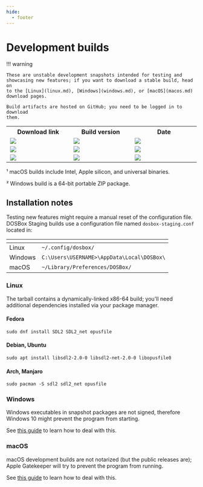 ```yaml
---
hide:
  - footer
---
```


# Development builds

<style>
span.error {
  font-weight: bold;
  font-size: 95%;
  color: red;
}
</style>

<script>

// For local testing only: uncomment and replace API_TOKEN with a valid GitHub
// API token. This is to bypass the low hourly rate limits for unauthenticated
// API access during testing (only 60 requests per hour).
//
// !!! IMPORTANT -- *NEVER* check in your API token into the repo !!!
//
let headers = {
//  "Authorization": "bearer API_TOKEN"
}

function get_build_link_tr_el(os_name) {
  return document.getElementById(os_name + "-build-link")
}
function get_build_version_el(os_name) {
  return document.getElementById(os_name + "-build-version")
}
function get_build_date_el(os_name) {
  return document.getElementById(os_name + "-build-date")
}

function set_build_version(gh_api_artifacts, os_name) {
  fetch(gh_api_artifacts, { method: "GET", headers: headers })
    .then(response => {
      if (response.status !== 200) {
        return
      }

      response.json().then(data => {
        // Extract version and Git hash from the artifact name.
        // Examples of valid artifact names:
        //
        //   dosbox-staging-linux-x86_64-0.82.0-alpha-7342e
        //   dosbox-staging-macOS-universal-0.82.0-alpha-7342e
        //   dosbox-staging-windows-x64-0.82.0-alpha-7342e
        //
        let platform_re = "[\\w-]*"
        let version_re  = "(\\d+\.\\d+\.\\d+)"
        let hash_re     = "([\\w-\.]+)"

        let re = `dosbox-staging-${platform_re}-${version_re}-${hash_re}`
        let release = data.artifacts.find(a => a.name.match(re))

        if (release === undefined) {
          return
        }

        let match = release.name.match(re)
        let version = match[1]
        let hash    = match[2]

        get_build_version_el(os_name).textContent = `${version}-${hash}`
      })
    })
    .catch(err => {
      console.log("Fetch error", err)
    })
}

function handle_error(msg1, msg2, msg3, os_name) {
  console.log(get_build_link_tr_el(os_name));
  get_build_link_tr_el(os_name).innerHTML = '<span class="error">' + msg1 + '</span>'
  get_build_version_el(os_name).innerHTML = '<span class="error">' + msg2 + '</span>'
  get_build_date_el(os_name).innerHTML    = '<span class="error">' + msg3 + '</span>'
}

// Fetch build status using GitHub API and update HTML
function set_ci_status(workflow_file, os_name, description) {

  // GitHub has strict rate limits for anonymous users: 60 requests per hour.
  // We are requesting only one page, with a limit of 1, with the filter query
  // params.
  let page = 1
  let per_page = 1
  let gh_api_url = "https://api.github.com/repos/dosbox-staging/dosbox-staging/"

  let filter_branch = "main"
  let filter_event  = "push"
  let filter_status = "success"

  const queryParams = new URLSearchParams()
  queryParams.set("page",     page)
  queryParams.set("per_page", per_page)
  queryParams.set("branch",   filter_branch)
  queryParams.set("event",    filter_event)
  queryParams.set("status",   filter_status)

  let gh_api_workflows = gh_api_url + "actions/workflows/" + workflow_file +
                         "/runs?" + queryParams.toString()

  fetch(gh_api_workflows, { method: "GET", headers: headers })
    .then(response => {
      // Handle HTTP error
      if (response.status !== 200) {
        console.warn("Looks like there was a problem." +
                     "Status Code: " + response.status)

        handle_error('Error accessing GitHub API',
                     'Please try again later',
                     'Status: ' + response.status, os_name)
        return
      }

      response.json().then(data => {
        // console.log(data.workflow_runs)
        const status = data.workflow_runs.length && data.workflow_runs[0]

        // If result not found, query the next page
        if (status == undefined) {
            const error_message = `No builds found for ${workflow_file}`
            console.warn(error_message)
            handle_error(error_message, os_name)
            return
        }

        // Update HTML elements
        let build_link = document.createElement("a")
        build_link.textContent = description
        build_link.setAttribute("href", status.html_url)

        let build_link_tr_el = get_build_link_tr_el(os_name)
        build_link_tr_el.innerHTML = ""
        build_link_tr_el.appendChild(build_link)

        let build_date = new Date(status.updated_at)
        get_build_date_el(os_name).textContent = build_date.toUTCString()

        set_build_version(status.artifacts_url, os_name)
      })
    })
    .catch(err => {
      console.warn("Fetch error", err)
    })
}

document.addEventListener("DOMContentLoaded", () => {
  set_ci_status("linux.yml",        "linux",   "Linux")
  set_ci_status("macos.yml",        "macos",   "macOS ¹")
  set_ci_status("windows-msvc.yml", "windows", "Windows ²")
})

</script>


!!! warning

    These are unstable development snapshots intended for testing and
    showcasing new features; if you want to download a stable build, head on
    to the [Linux](linux.md), [Windows](windows.md), or [macOS](macos.md)
    download pages.

    Build artifacts are hosted on GitHub; you need to be logged in to download
    them.


<div class="compact">
<table>
  <tr>
    <th style="width: 240px">Download link</th>
    <th style="width: 250px">Build version</th>
    <th style="width: 300px">Date</th>
  </tr>
  <tr>
    <td id="linux-build-link">
      <img style="margin:auto;margin-left:0.1em;" src="../images/dots.svg">
    </td>
    <td id="linux-build-version">
      <img style="margin:auto;margin-left:0.1em;" src="../images/dots.svg">
    </td>
    <td id="linux-build-date">
      <img style="margin:auto;margin-left:0.1em;" src="../images/dots.svg">
    </td>
  </tr>
  <tr>
    <td id="macos-build-link">
      <img style="margin:auto;margin-left:0.1em;" src="../images/dots.svg">
    </td>
    <td id="macos-build-version">
      <img style="margin:auto;margin-left:0.1em;" src="../images/dots.svg">
    </td>
    <td id="macos-build-date">
      <img style="margin:auto;margin-left:0.1em;" src="../images/dots.svg">
    </td>
  </tr>
  <tr>
    <td id="windows-build-link">
      <img style="margin:auto;margin-left:0.1em;" src="../images/dots.svg">
    </td>
    <td id="windows-build-version">
      <img style="margin:auto;margin-left:0.1em;" src="../images/dots.svg">
    </td>
    <td id="windows-build-date">
      <img style="margin:auto;margin-left:0.1em;" src="../images/dots.svg">
    </td>
  </tr>
</table>
</div>

¹ macOS builds include Intel, Apple silicon, and universal binaries.

² Windows build is a 64-bit portable ZIP package.


## Installation notes

Testing new features might require a manual reset of the configuration
file.  DOSBox Staging builds use a configuration file named
`dosbox-staging.conf` located in:

<div class="compact" markdown>

| <!-- --> | <!-- --> |
|----------|----------|
| Linux    | `~/.config/dosbox/` |
| Windows  | `C:\Users\USERNAME>\AppData\Local\DOSBox\` |
| macOS    | `~/Library/Preferences/DOSBox/` |

</div>


### Linux

The tarball contains a dynamically-linked x86-64 build; you'll need additional
dependencies installed via your package manager.

#### Fedora

    sudo dnf install SDL2 SDL2_net opusfile

#### Debian, Ubuntu

    sudo apt install libsdl2-2.0-0 libsdl2-net-2.0-0 libopusfile0

#### Arch, Manjaro

    sudo pacman -S sdl2 sdl2_net opusfile

### Windows

Windows executables in snapshot packages are not signed, therefore Windows 10
might prevent the program from starting.

See [this guide](windows.md#microsoft-defender-smartscreen) to learn how to
deal with this.


### macOS

macOS development builds are not notarized (but the public releases are);
Apple Gatekeeper will try to prevent the program from running.

See [this guide](macos.md#apple-gatekeeper) to learn how to deal with
this.

